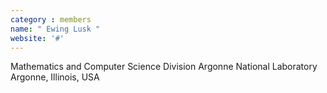 ```yaml
---
category : members
name: " Ewing Lusk " 
website: '#'
---
```

Mathematics and Computer Science Division
Argonne National Laboratory
Argonne, Illinois, USA

